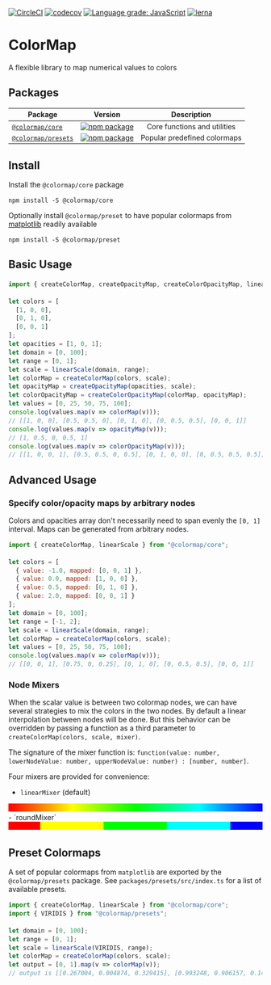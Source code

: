 [![CircleCI](https://circleci.com/gh/alesgenova/colormap/tree/master.svg?style=shield)](https://circleci.com/gh/alesgenova/colormap/tree/master)
[![codecov](https://codecov.io/gh/alesgenova/colormap/branch/master/graph/badge.svg)](https://codecov.io/gh/alesgenova/colormap)
[![Language grade: JavaScript](https://img.shields.io/lgtm/grade/javascript/g/alesgenova/colormap.svg)](https://lgtm.com/projects/g/alesgenova/colormap/context:javascript)
[![lerna](https://img.shields.io/badge/maintained%20with-lerna-cc00ff.svg)](https://lerna.js.org/)

# ColorMap
A flexible library to map numerical values to colors

## Packages
| Package | Version | Description |
| ------- | ------- |:-----:|
| [`@colormap/core`](packages/core) | [![npm package](https://img.shields.io/npm/v/@colormap/core.svg)](https://www.npmjs.com/package/@colormap/core) | Core functions and utilities
| [`@colormap/presets`](packages/presets) | [![npm package](https://img.shields.io/npm/v/@colormap/presets.svg)](https://www.npmjs.com/package/@colormap/presets) | Popular predefined colormaps

## Install
Install the `@colormap/core` package
```
npm install -S @colormap/core
```

Optionally install `@colormap/preset` to have popular colormaps from [matplotlib](https://matplotlib.org/tutorials/colors/colormaps.html) readily available
```
npm install -S @colormap/preset
```

## Basic Usage
```javascript
import { createColorMap, createOpacityMap, createColorOpacityMap, linearScale } from "@colormap/core";

let colors = [
  [1, 0, 0],
  [0, 1, 0],
  [0, 0, 1]
];
let opacities = [1, 0, 1];
let domain = [0, 100];
let range = [0, 1];
let scale = linearScale(domain, range);
let colorMap = createColorMap(colors, scale);
let opacityMap = createOpacityMap(opacities, scale);
let colorOpacityMap = createColorOpacityMap(colorMap, opacityMap);
let values = [0, 25, 50, 75, 100];
console.log(values.map(v => colorMap(v)));
// [[1, 0, 0], [0.5, 0.5, 0], [0, 1, 0], [0, 0.5, 0.5], [0, 0, 1]]
console.log(values.map(v => opacityMap(v)));
// [1, 0.5, 0, 0.5, 1]
console.log(values.map(v => colorOpacityMap(v)));
// [[1, 0, 0, 1], [0.5, 0.5, 0, 0.5], [0, 1, 0, 0], [0, 0.5, 0.5, 0.5], [0, 0, 1, 1]]
```

## Advanced Usage
### Specify color/opacity maps by arbitrary nodes
Colors and opacities array don't necessarily need to span evenly the `[0, 1]` interval.
Maps can be generated from arbitrary nodes.
```javascript
import { createColorMap, linearScale } from "@colormap/core";

let colors = [
  { value: -1.0, mapped: [0, 0, 1] },
  { value: 0.0, mapped: [1, 0, 0] },
  { value: 0.5, mapped: [0, 1, 0] },
  { value: 2.0, mapped: [0, 0, 1] }
];
let domain = [0, 100];
let range = [-1, 2];
let scale = linearScale(domain, range);
let colorMap = createColorMap(colors, scale);
let values = [0, 25, 50, 75, 100];
console.log(values.map(v => colorMap(v)));
// [[0, 0, 1], [0.75, 0, 0.25], [0, 1, 0], [0, 0.5, 0.5], [0, 0, 1]]
```

### Node Mixers
When the scalar value is between two colormap nodes, we can have several strategies to mix the colors in the two nodes. By default a linear interpolation between nodes will be done. But this behavior can be overridden by passing a function as a third parameter to `createColorMap(colors, scale, mixer)`.

The signature of the mixer function is: `function(value: number, lowerNodeValue: number, upperNodeValue: number) : [number, number]`.

Four mixers are provided for convenience:
- `linearMixer` (default)
<img style="width: 100%; height: 1rem;" src='img/linear_mixer.png'/>
- `roundMixer`
<img style="width: 100%; height: 1rem;" src='img/round_mixer.png'/>

## Preset Colormaps
A set of popular colormaps from `matplotlib` are exported by the `@colormap/presets` package. See `packages/presets/src/index.ts` for a list of available presets.
```javascript
import { createColorMap, linearScale } from "@colormap/core";
import { VIRIDIS } from "@colormap/presets";

let domain = [0, 100];
let range = [0, 1];
let scale = linearScale(VIRIDIS, range);
let colorMap = createColorMap(colors, scale);
let output = [0, 1].map(v => colorMap(v));
// output is [[0.267004, 0.004874, 0.329415], [0.993248, 0.906157, 0.143936]]
```

